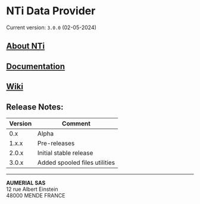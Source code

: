 # NTi Data Provider

Current version: `3.0.0` (02-05-2024)

## [About NTi](https://www.aumerial.com)

## [Documentation](https://www.documentation.aumerial.com)

## [Wiki](https://github.com/Aumerial/NTi/wiki)

## Release Notes:

| Version | Comment                       |
| ------- | ----------------------------- |
| 0.x     | Alpha                         |
| 1.x.x   | Pre-releases                  |
| 2.0.x   | Initial stable release        |
| 3.0.x   | Added spooled files utilities |

<hr/>

**AUMERIAL SAS**  
12 rue Albert Einstein  
48000 MENDE FRANCE

